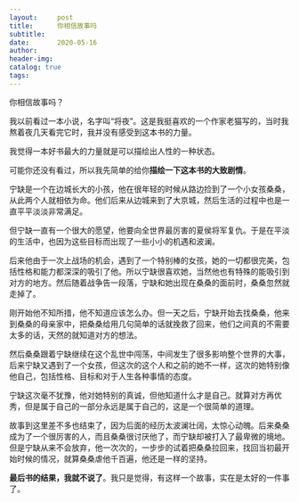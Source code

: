 ```yaml
---
layout:     post  
title:      你相信故事吗
subtitle:  
date:       2020-05-16
author:  
header-img: 
catalog: true  
tags:
---
```


你相信故事吗？

我以前看过一本小说，名字叫“将夜”。这是我挺喜欢的一个作家老猫写的，当时我熬着夜几天看完它时，我并没有感受到这本书的力量。

我觉得一本好书最大的力量就是可以描绘出人性的一种状态。

可能你还没有看过，所以我先简单的给你**描绘一下这本书的大致剧情**。

宁缺是一个在边城长大的小孩，他在很年轻的时候从路边捡到了一个小女孩桑桑，从此两个人就相依为命。他们后来从边城来到了大京城，然后生活的过程中也是一直平平淡淡非常满足。

但宁缺一直有一个很大的愿望，他要向全世界最厉害的夏侯将军复仇。于是在平淡的生活中，也因为这些目标而出现了一些小小的机遇和波澜。

后来他由于一次上战场的机会，遇到了一个特别棒的女孩，她的一切都很完美，包括性格和能力都深深的吸引了他。所以宁缺很喜欢她，当然他也有特殊的能吸引到对方的地方。然后随着战争告一段落，宁缺和她出现在桑桑的面前时，桑桑忽然就走掉了。

刚开始他不知所措，他不知道应该怎么办。但一天之后，宁缺开始去找桑桑，他来到桑桑的母亲家中，把桑桑给用几句简单的话就挽救了回来，他们之间真的不需要太多的话，天然的就知道对方的想法。

然后桑桑跟着宁缺继续在这个乱世中闯荡，中间发生了很多影响整个世界的大事，后来宁缺又遇到了一个女孩，但这次的这个人和之前的她不一样，这次的她特别像他自己，包括性格、目标和对于人生各种事情的态度。

宁缺这次毫不犹豫，他对她特别的真诚，但他知道什么才是自己。就算对方再优秀，但是属于自己的一部分永远是属于自己的，这是一个很简单的道理。

故事到这里差不多也结束了，因为后面的经历太波澜壮阔，太惊心动魄。后来桑桑成为了一个很厉害的人，而且桑桑很讨厌他了，而宁缺却被打入了最卑微的境地。但是宁缺从来不会放弃，他一次次的，一步步的试着把桑桑拉回来，找回当初最开始时候的情况，就算桑桑虐他千百遍，他还是一样的坚持。

**最后书的结果，我就不说了**。我只是觉得，有这样一个故事，实在是太好的一件事了。

